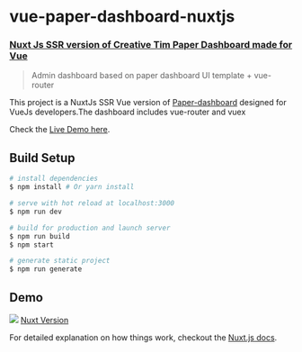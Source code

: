 # vue-paper-dashboard-nuxtjs

### [Nuxt Js SSR version of Creative Tim Paper Dashboard made for Vue](https://cristijora.github.io/vue-paper-dashboard/) 


> Admin dashboard based on paper dashboard UI template + vue-router

This project is a NuxtJs SSR  Vue version of [Paper-dashboard](https://www.creative-tim.com/product/paper-dashboard)
designed for VueJs developers.The dashboard includes vue-router and vuex

Check the [Live Demo here](https://cristijora.github.io/vue-paper-dashboard).


## Build Setup

``` bash
# install dependencies
$ npm install # Or yarn install

# serve with hot reload at localhost:3000
$ npm run dev

# build for production and launch server
$ npm run build
$ npm start

# generate static project
$ npm run generate
```

## Demo
![](http://i.imgur.com/3iC1hOs.gif)
[Nuxt Version](https://github.com/cristijora/vue-paper-dashboard-nuxt)


For detailed explanation on how things work, checkout the [Nuxt.js docs](https://github.com/nuxt/nuxt.js).

